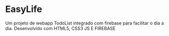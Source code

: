 # EasyLife

Um projeto de webapp TodoList integrado com firebase para facilitar o dia a dia. Desenvolvido com HTML5, CSS3 JS E FIREBASE
